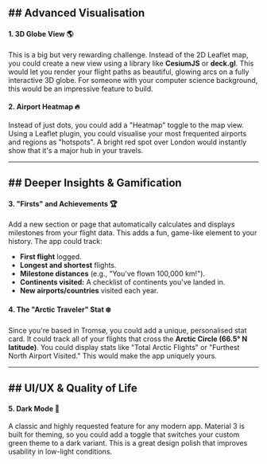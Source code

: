 ## ## Advanced Visualisation

#### **1. 3D Globe View 🌎**
This is a big but very rewarding challenge. Instead of the 2D Leaflet map, you could create a new view using a library like **CesiumJS** or **deck.gl**. This would let you render your flight paths as beautiful, glowing arcs on a fully interactive 3D globe. For someone with your computer science background, this would be an impressive feature to build.



#### **2. Airport Heatmap 🔥**
Instead of just dots, you could add a "Heatmap" toggle to the map view. Using a Leaflet plugin, you could visualise your most frequented airports and regions as "hotspots". A bright red spot over London would instantly show that it's a major hub in your travels.

---
## ## Deeper Insights & Gamification

#### **3. "Firsts" and Achievements 🏆**
Add a new section or page that automatically calculates and displays milestones from your flight data. This adds a fun, game-like element to your history. The app could track:
* **First flight** logged.
* **Longest and shortest** flights.
* **Milestone distances** (e.g., "You've flown 100,000 km!").
* **Continents visited:** A checklist of continents you've landed in.
* **New airports/countries** visited each year.

#### **4. The "Arctic Traveler" Stat ❄️**
Since you're based in Tromsø, you could add a unique, personalised stat card. It could track all of your flights that cross the **Arctic Circle (66.5° N latitude)**. You could display stats like "Total Arctic Flights" or "Furthest North Airport Visited." This would make the app uniquely yours.

---
## ## UI/UX & Quality of Life

#### **5. Dark Mode 🌙**
A classic and highly requested feature for any modern app. Material 3 is built for theming, so you could add a toggle that switches your custom green theme to a dark variant. This is a great design polish that improves usability in low-light conditions.